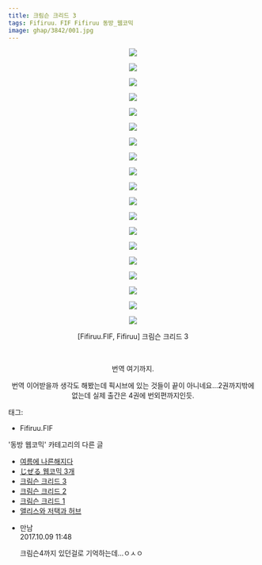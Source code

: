 ```yaml
---
title: 크림슨 크리드 3
tags: Fifiruu．FIF Fifiruu 동방_웹코믹
image: ghap/3842/001.jpg
---
```

<div class="article">
<p style="text-align: center; clear: none; float: none;"><img src="{{ site.nasurl }}/ghap/3842/001.jpg"/></p>
<p style="text-align: center; clear: none; float: none;"><img src="{{ site.nasurl }}/ghap/3842/002.jpg"/></p>
<p style="text-align: center; clear: none; float: none;"><img src="{{ site.nasurl }}/ghap/3842/003.jpg"/></p>
<p style="text-align: center; clear: none; float: none;"><img src="{{ site.nasurl }}/ghap/3842/004.jpg"/></p>
<p style="text-align: center; clear: none; float: none;"><img src="{{ site.nasurl }}/ghap/3842/005.jpg"/></p>
<p style="text-align: center; clear: none; float: none;"><img src="{{ site.nasurl }}/ghap/3842/006.jpg"/></p>
<p style="text-align: center; clear: none; float: none;"><img src="{{ site.nasurl }}/ghap/3842/007.jpg"/></p>
<p style="text-align: center; clear: none; float: none;"><img src="{{ site.nasurl }}/ghap/3842/008.jpg"/></p>
<p style="text-align: center; clear: none; float: none;"><img src="{{ site.nasurl }}/ghap/3842/009.jpg"/></p>
<p style="text-align: center; clear: none; float: none;"><img src="{{ site.nasurl }}/ghap/3842/010.jpg"/></p>
<p style="text-align: center; clear: none; float: none;"><img src="{{ site.nasurl }}/ghap/3842/011.jpg"/></p>
<p style="text-align: center; clear: none; float: none;"><img src="{{ site.nasurl }}/ghap/3842/012.jpg"/></p>
<p style="text-align: center; clear: none; float: none;"><img src="{{ site.nasurl }}/ghap/3842/013.jpg"/></p>
<p style="text-align: center; clear: none; float: none;"><img src="{{ site.nasurl }}/ghap/3842/014.jpg"/></p>
<p style="text-align: center; clear: none; float: none;"><img src="{{ site.nasurl }}/ghap/3842/015.jpg"/></p>
<p style="text-align: center; clear: none; float: none;"><img src="{{ site.nasurl }}/ghap/3842/016.jpg"/></p>
<p style="text-align: center; clear: none; float: none;"><img src="{{ site.nasurl }}/ghap/3842/017.jpg"/></p>
<p style="text-align: center; clear: none; float: none;"><img src="{{ site.nasurl }}/ghap/3842/018.jpg"/></p>
<p style="text-align: center; clear: none; float: none;"><img src="{{ site.nasurl }}/ghap/3842/019.jpg"/></p>
<p style="text-align: center; clear: none; float: none;">[Fifiruu.FIF, Fifiruu] 크림슨 크리드 3</p>
<p style="text-align: center; clear: none; float: none;"><br/></p>
<p style="text-align: center; clear: none; float: none;">번역 여기까지.</p>
<p style="text-align: center; clear: none; float: none;">번역 이어받을까 생각도 해봤는데 픽시브에 있는 것들이 끝이 아니네요...2권까지밖에 없는데 실제 출간은 4권에 번외편까지인듯.</p>
</div><div class="tagTrail">
<p>태그: </p>
<ul>
<li>Fifiruu.FIF</li>
</ul>
</div><div class="another">
<p>'동방 웹코믹' 카테고리의 다른 글</p>
<ul>
<li><a href="/2017-10-17-ghap_3857">여름에 나른해지다</a></li>
<li><a href="/2017-10-09-ghap_3846">じぜる 웹코믹 3개</a></li>
<li><a href="/2017-10-06-ghap_3842">크림슨 크리드 3</a></li>
<li><a href="/2017-10-06-ghap_3841">크림슨 크리드 2</a></li>
<li><a href="/2017-10-06-ghap_3840">크림슨 크리드 1</a></li>
<li><a href="/2017-10-06-ghap_3832">앨리스와 저택과 허브</a></li>
</ul>
</div><div class="cb_module cb_fluid">
<div class="cb_wrt cb_profile">
<div class="comment">
<ul>
<li class="cb_thumb_off" id="comment15101066">
<div class="cb_comment_area">
<div class="cb_info_area">
<div class="cb_section">
<span class="cb_nick_name">만남</span>
</div>
<div class="cb_section">
<span class="cb_date">2017.10.09 11:48 </span>
</div>
</div>
<div class="cb_dsc_comment">
<p class="cb_dsc">
											크림슨4까지 있던걸로 기억하는데...ㅇㅅㅇ<br/>
</p>
</div>
</div></li>
</ul>
</div>
</div><!-- commentList close -->
</div>